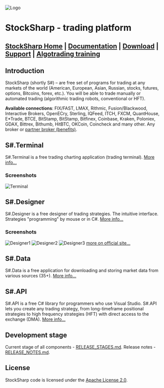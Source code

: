 ![Logo](https://avatars0.githubusercontent.com/u/10113234?v=3&s=100)
# StockSharp - trading platform #

[StockSharp Home][1] | [Documentation][2] | [Download][3] | [Support][7] | [Algotrading training][4]
----------

## Introduction ##

StockSharp (shortly S#) – are free set of programs for trading at any markets of the world (American, European, Asian, Russian, stocks, futures, options, Bitcoins, forex, etc.). You will be able to trade manually or automated trading (algorithmic trading robots, conventional or HFT).

**Available connections**: FIX/FAST, LMAX, Rithmic, Fusion/Blackwood, Interactive Brokers, OpenECry, Sterling, IQFeed, ITCH, FXCM, QuantHouse, E*Trade, BTCE, BitStamp, BitStamp, Bitfinex, Coinbase, Kraken, Poloniex, GDAX, Bittrex, Bithumb, HitBTC, OKCoin, Coincheck and many other. Any broker or [partner broker (benefits)][6].

## S#.Terminal

S#.Terminal is a free trading charting application (trading terminal). [More info...](https://stocksharp.com/products/terminal/)

### Screenshots

![Terminal](https://stocksharp.com/file/103851?size=500x500)

## S#.Designer

S#.Designer is a free designer of trading strategies. The intuitive interface. Strategies "programming" by mouse or in C#. [More info...](https://stocksharp.com/products/designer/)

### Screenshots

![Designer1](https://stocksharp.com/file/103674?size=400x200)
![Designer2](https://stocksharp.com/file/103666?size=400x200)
![Designer3](https://stocksharp.com/file/103836?size=400x200)
[more on official site...](https://stocksharp.com/products/)

## S#.Data

S#.Data is a free application for downloading and storing market data from various sources (35+). [More info...](https://stocksharp.com/products/hydra/)

## S#.API

S#.API is a free C# library for programmers who use Visual Studio. S#.API lets you create any trading strategy, from long-timeframe positional strategies to high frequency strategies (HFT) with direct access to the exchange (DMA). [More info...](https://stocksharp.com/products/api/)

## Development stage

Current stage of all components - [RELEASE_STAGES.md](../master/_ReleaseNotes/RELEASE_STAGES.md).
Release notes - [RELEASE_NOTES.md](../master/_ReleaseNotes/CHANGE_LOG_API.md).

## License

StockSharp code is licensed under the [Apache License 2.0](../master/LICENSE).

  [1]: https://stocksharp.com
  [2]: https://doc.stocksharp.com
  [3]: https://github.com/StockSharp/StockSharp/releases
  [4]: https://stocksharp.com/edu/
  [5]: https://stocksharp.com/forum/
  [6]: https://stocksharp.com/broker/
  [7]: https://stocksharp.com/support/

